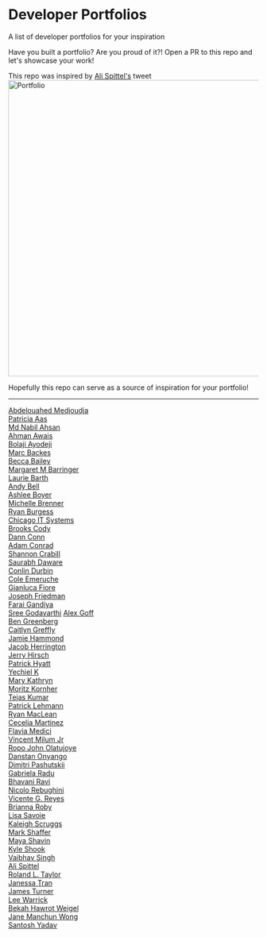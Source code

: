 # Developer Portfolios
A list of developer portfolios for your inspiration

Have you built a portfolio? Are you proud of it?! Open a PR to this repo and let's showcase your work!

This repo was inspired by [Ali Spittel's](https://twitter.com/ASpittel) tweet
<img width="597" alt="Portfolio" src="https://user-images.githubusercontent.com/7671983/64871043-bab42880-d644-11e9-8e87-4a98d06339c9.png">

Hopefully this repo can serve as a source of inspiration for your portfolio!

---
[Abdelouahed Medjoudja](https://geekabdelouahed.github.io/Flutter-Web-Portfolio)<br>
[Patricia Aas](https://patricia.no/)<br>
[Md Nabil Ahsan](https://www.mdnabilahsan.com/)<br>
[Ahman Awais](https://ahmadawais.com/)<br>
[Bolaji Ayodeji](https://www.bolajiayodeji.com/about/)  
[Marc Backes](http://marc.dev)  
[Becca Bailey](http://Becca.is)  
[Margaret M Barringer](http://webwabisabi.com)  
[Laurie Barth](http://laurieontech.dev)  
[Andy Bell](https://andy-bell.design/)  
[Ashlee Boyer](http://ashleemboyer.dev)  
[Michelle Brenner](http://MichelleBrenner.com)  
[Ryan Burgess](http://ryanburgess.com)  
[Chicago IT Systems](https://www.chicagoitsystems.com/)  
[Brooks Cody](http://brookscody.com/)  
[Dann Conn](https://t.co/3WsyCciW3H?amp=1)  
[Adam Conrad](http://conradadam.com)  
[Shannon Crabill](http://shannoncrabill.com)  
[Saurabh Daware](https://www.saurabhdaware.in/)  
[Conlin Durbin](https://wuz.fyi)  
[Cole Emeruche](https://coleruche.com/works/)  
[Gianluca Fiore](http://gianlucafiore.it)  
[Joseph Friedman](http://DecentGradient.com)  
[Farai Gandiya](http://fgandiya.me)  
[Sree Godavarthi](http://sreegodavarthi.github.io)
[Alex Goff](http://alex-goff.com)  
[Ben Greenberg](http://bengreenberg.dev)  
[Caitlyn Greffly](https://caitlyngreffly.com/)  
[Jamie Hammond](https://jamiehammond.dev/)  
[Jacob Herrington](http://jh.codes)  
[Jerry Hirsch](https://jerryhirsch.com/)  
[Patrick Hyatt](https://www.patrickhyatt.com/)  
[Yechiel K](http://yechiel.me)  
[Mary Kathryn](http://marykrzesicki.me)  
[Moritz Kornher](https://moritzkornher.de/)  
[Tejas Kumar](http://tej.as)  
[Patrick Lehmann](https://patlehmann1.github.io/react_portfolio/)  
[Ryan MacLean](http://ryanmaclean.com)  
[Cecelia Martinez](http://ceceliacreates.com)  
[Flavia Medici](https://t.co/iQK1Hbx8xD?amp=1)  
[Vincent Milum Jr](http://darkain.com)  
[Ropo John Olatujoye](http://simplycrownclothing.herokuapp.com)  
[Danstan Onyango](https://zemuldo.com/)  
[Dimitri Pashutskii](https://dpashutskii.com/)  
[Gabriela Radu](http://gabrielaradu.me)  
[Bhavani Ravi](http://bhavaniravi.com)  
[Nicolo Rebughini](https://nirebu.com/)  
[Vicente G. Reyes](https://highcenburg.herokuapp.com/)  
[Brianna Roby](http://brianna-roby.com)  
[Lisa Savoie](http://lscodes.com)  
[Kaleigh Scruggs](http://kaleighscruggs.com)  
[Mark Shaffer](http://codemelted.com)  
[Maya Shavin](https://www.mayashavin.com/)  
[Kyle Shook](http://Kyleshook.com)  
[Vaibhav Singh](http://vaibhavsingh97.com)  
[Ali Spittel](http://alispit.tel)  
[Roland L. Taylor](http://rolandixor.pro)  
[Janessa Tran](http://janessatran.github.io)  
[James Turner](http://turnerj.com)  
[Lee Warrick](http://leewarrick.com)  
[Bekah Hawrot Weigel](http://bekahhw.github.io)  
[Jane Manchun Wong](http://wongmjane.com)  
[Santosh Yadav](http://santoshyadav.dev)  

